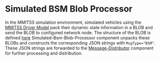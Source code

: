 # Simulated BSM Blob Processor
In the MMITSS simulation environment, simulated vehicles using the [MMITSS Driver Model](./../driver-model) pack their dynamic state information in a BLOB and send the BLOB to configured network node. The structure of the BLOB is defined [here](./../README.md)
Simulated-Bsm-Blob-Processor component unpacks these BLOBs and constructs the corresponding JSON strings with `MsgType="BSM"`. These JSON strings are forwarded to the [Message-Distributor](./../../server/message-distributor) component for further processing and distribution. 
